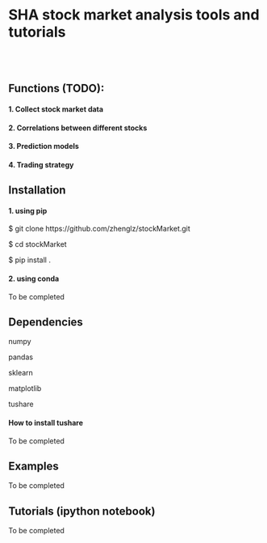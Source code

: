 # SHA stock market analysis tools and tutorials
<br></br>
## Functions (TODO):
#### 1. Collect stock market data
#### 2. Correlations between different stocks
#### 3. Prediction models
#### 4. Trading strategy

## Installation
#### 1. using pip
<p>
$ git clone https://github.com/zhenglz/stockMarket.git
<p>
$ cd stockMarket
<p>
$ pip install .

#### 2. using conda
<p> To be completed

## Dependencies
<p> numpy
<p> pandas
<p> sklearn
<p> matplotlib
<p> tushare </p>

#### How to install tushare
To be completed

## Examples
To be completed

## Tutorials (ipython notebook)
To be completed
